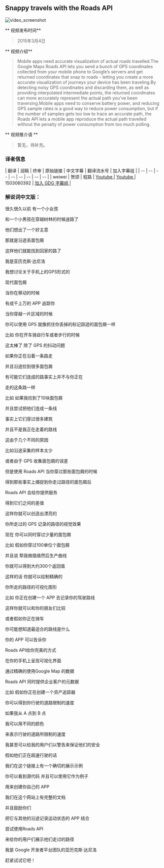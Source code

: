 
## Snappy travels with the Roads API

![video_screenshot](images/lboyR-A1woU.jpg)

** 视频发布时间**
 
> 2015年3月4日

** 视频介绍**

> Mobile apps need accurate visualization of actual roads travelled.The Google Maps Roads API lets you send a bunch of GPS coordinates collected from your mobile phone to Google’s servers and get returned coordinates that snap to roads - letting you create a more accurate visualization of journeys your device has been traveling.By detecting noisy GPS coordinates and discarding them, as well as providing interpolated intermediate points, the returned coordinates can more accurately represent the actual path you’ve been traversing.Mobile apps need to conserve battery power, and reducing GPS sample rates is a good way to reduce power consumption, but if the number of samples gets too low to trace an accurate path, the Roads API lets a mobile app reproduce the actual path travelled without the penalty of power consumption from too much polling.

** 视频推介语 **

>  暂无，待补充。


### 译者信息

| 翻译 | 润稿 | 终审 | 原始链接 | 中文字幕 |  翻译流水号  |  加入字幕组  |
| -- | -- | -- | -- | -- |  -- | -- | -- |
| weiwei | 贺颂 | 程路 | [ Youtube ]( https://www.youtube.com/watch?v=e5YDb-XnDVk )  |  [ Youtube ]( https://www.youtube.com/watch?v=RSw9_-i5LCI ) | 1503060392 | [ 加入 GDG 字幕组 ]( http://www.gfansub.com/join_translator )  |



### 解说词中文版：

很久很久以前 有一个小女孩

和一个小男孩在穿越树林的时候迷路了

他们想出了一个好主意

那就是沿途丢面包屑

这样他们就能找到回家的路了


我是亚历克斯·达尼洛

我想讨论关于手机上的GPS形式的

现代面包屑

当你在移动的时候

有成千上万的 APP 追踪你

当你穿越一片区域的时候

你可以使用 GPS  就像抓住你丢掉的标记踪迹的面包屑一样

比如 你在开车骑自行车或者步行的时候


这太棒了 除了 GPS 的抖动问题

如果你正在沿着一条路走

并且沿途捡到很多面包屑

有可能它们连成的路事实上并不与你正在

走的这条路一样

比如 如果我捡到了10块面包屑

并且尝试把他们连成一条线

事实上它们穿过很多建筑

并且不是我正在走着的路线

这由于几个不同的原因

比如沿途采集的样本太少

或者由于 GPS 收集面包屑的误差

但是使用 Roads API 当你穿过那些面包屑的时候

得到那些事实上捕捉到你走过路径的面包屑后

Roads API 会给你提供服务

得到它们之间的差值

这样你就可以创造出漂亮的

你所走过的 GPS 记录的路径的视觉效果


现在 你可以同时穿过少量的面包屑

比如 假如你穿过100单位个面包屑

并且说 帮我做插值然后生产曲线

你就可以得到大约300个返回值

这样的话 你就可以绘制精确的

你所走的路径的可视化图形

比如 你正在创建一个 APP 去记录你的驾驶路线

这样你就可以和你的朋友们比较

或者假如你正在骑车 

你可能想知道最适合的路线是什么

你的 APP 可以告诉你

Roads API给你完美的方式

在你的手机上呈现可视化界面

通过精确的使用Google Map 的数据

Roads API 同时提供企业客户的元数据

比如 假如你正在创建一个资产追踪器

你可以得到你行驶的道路限制的速度

如果我从 A 点到 B 点

我可以用不同的颜色

来表示行驶的道路所限制的速度

我甚至可以给我的用户们以警告来保证他们的安全

假如他们正在超速行驶的话

我们在这个链接上有一个确切的展示示例

你可以看到源代码 并且可以使用它作为例子

用来创建你自己的 APP 

我们在这个网站上有完整的文档

并且鼓励你们

把它与其他的沿途记录运动状态的 APP 结合

尝试使用Roads API

来给你的用户们展示他们走过的路径

我是 Google 开发者平台团队的亚历克斯·达尼洛

赶紧试试它吧！



